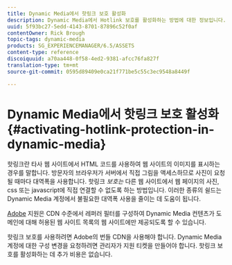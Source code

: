 ```yaml
---
title: Dynamic Media에서 핫링크 보호 활성화
description: Dynamic Media에서 Hotlink 보호를 활성화하는 방법에 대한 정보입니다.
uuid: 5f93bc27-5edd-4143-8701-87896c52f0af
contentOwner: Rick Brough
topic-tags: dynamic-media
products: SG_EXPERIENCEMANAGER/6.5/ASSETS
content-type: reference
discoiquuid: a70aa448-0f58-4ed2-9381-afcc76fa827f
translation-type: tm+mt
source-git-commit: 0595d89409e0ca21f771be5c55c3ec9548a8449f

---
```



# Dynamic Media에서 핫링크 보호 활성화 {#activating-hotlink-protection-in-dynamic-media}

핫링크란 타사 웹 사이트에서 HTML 코드를 사용하여 웹 사이트의 이미지를 표시하는 경우를 말합니다. 방문자의 브라우저가 서버에서 직접 그림을 액세스하므로 사진이 요청될 때마다 대역폭을 사용합니다. 핫링크 *보호는* 다른 웹 사이트에서 웹 페이지의 사진, css 또는 javascript에 직접 연결할 수 없도록 하는 방법입니다. 이러한 종류의 쉴드는 Dynamic Media 계정에서 불필요한 대역폭 사용을 줄이는 데 도움이 됩니다.

[Adobe](https://helpx.adobe.com/support.html) 지원은 CDN 수준에서 레퍼러 필터를 구성하여 Dynamic Media 컨텐츠가 도메인에 대해 허용된 웹 사이트 목록의 웹 사이트에만 제공되도록 할 수 있습니다.

핫링크 보호를 사용하려면 Adobe의 번들 CDN을 사용해야 합니다. Dynamic Media 계정에 대한 구성 변경을 요청하려면 관리자가 지원 티켓을 만들어야 합니다. 핫링크 보호를 활성화하는 데 추가 비용은 없습니다.
